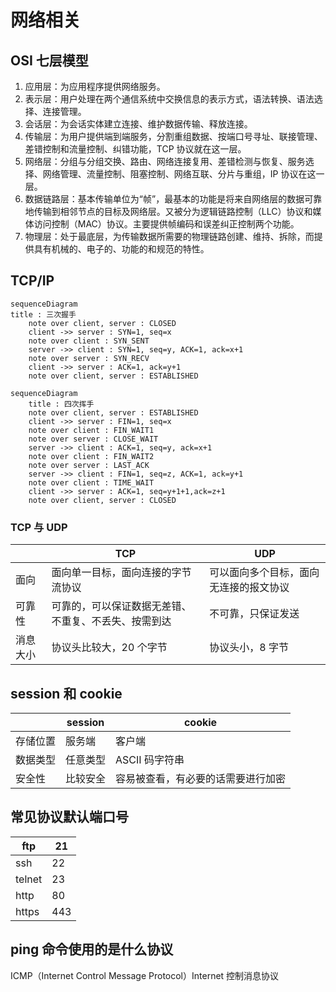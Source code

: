 # 网络相关

## OSI 七层模型

1. 应用层：为应用程序提供网络服务。
2. 表示层：用户处理在两个通信系统中交换信息的表示方式，语法转换、语法选择、连接管理。
3. 会话层：为会话实体建立连接、维护数据传输、释放连接。
4. 传输层：为用户提供端到端服务，分割重组数据、按端口号寻址、联接管理、差错控制和流量控制、纠错功能，TCP 协议就在这一层。
5. 网络层：分组与分组交换、路由、网络连接复用、差错检测与恢复、服务选择、网络管理、流量控制、阻塞控制、网络互联、分片与重组，IP 协议在这一层。
6. 数据链路层：基本传输单位为“帧”，最基本的功能是将来自网络层的数据可靠地传输到相邻节点的目标及网络层。又被分为逻辑链路控制（LLC）协议和媒体访问控制（MAC）协议。主要提供帧编码和误差纠正控制两个功能。
7. 物理层：处于最底层，为传输数据所需要的物理链路创建、维持、拆除，而提供具有机械的、电子的、功能的和规范的特性。

## TCP/IP

```mermaid
sequenceDiagram
title : 三次握手
	note over client, server : CLOSED
    client ->> server : SYN=1, seq=x
    note over client : SYN_SENT
    server ->> client : SYN=1, seq=y, ACK=1, ack=x+1
    note over server : SYN_RECV
    client ->> server : ACK=1, ack=y+1
    note over client, server : ESTABLISHED
```

```mermaid
sequenceDiagram
	title : 四次挥手
	note over client, server : ESTABLISHED
	client ->> server : FIN=1, seq=x
	note over client : FIN_WAIT1
	note over server : CLOSE_WAIT
	server ->> client : ACK=1, seq=y, ack=x+1
	note over client : FIN_WAIT2
	note over server : LAST_ACK
	server ->> client : FIN=1, seq=z, ACK=1, ack=y+1
	note over client : TIME_WAIT
	client ->> server : ACK=1, seq=y+1+1,ack=z+1
	note over client, server : CLOSED
```

### TCP 与 UDP

|          | TCP                                                  | UDP                                    |
| -------- | ---------------------------------------------------- | -------------------------------------- |
| 面向     | 面向单一目标，面向连接的字节流协议                   | 可以面向多个目标，面向无连接的报文协议 |
| 可靠性   | 可靠的，可以保证数据无差错、不重复、不丢失、按需到达 | 不可靠，只保证发送                     |
| 消息大小 | 协议头比较大，20 个字节                              | 协议头小，8 字节                       |

## session 和 cookie

|          | session  | cookie                             |
| -------- | -------- | ---------------------------------- |
| 存储位置 | 服务端   | 客户端                             |
| 数据类型 | 任意类型 | ASCII 码字符串                     |
| 安全性   | 比较安全 | 容易被查看，有必要的话需要进行加密 |

## 常见协议默认端口号

| ftp    | 21   |
| ------ | ---- |
| ssh    | 22   |
| telnet | 23   |
| http   | 80   |
| https  | 443  |

## ping 命令使用的是什么协议

ICMP（Internet Control Message Protocol）Internet 控制消息协议

